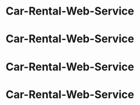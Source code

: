 # Car-Rental-Web-Service
# Car-Rental-Web-Service
# Car-Rental-Web-Service
# Car-Rental-Web-Service
